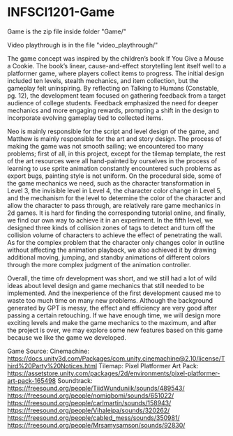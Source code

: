# INFSCI1201-Game
Game is the zip file inside folder "Game/"

Video playthrough is in the file "video_playthrough/"

  The game concept was inspired by the children’s book If You Give a Mouse a Cookie. The book’s linear, cause-and-effect storytelling lent itself well to a platformer game, where players collect items to progress. The initial design included ten levels, stealth mechanics, and item collection, but the gameplay felt uninspiring. By reflecting on Talking to Humans (Constable, pg. 12), the development team focused on gathering feedback from a target audience of college students. Feedback emphasized the need for deeper mechanics and more engaging rewards, prompting a shift in the design to incorporate evolving gameplay tied to collected items.
  
  Neo is mainly responsible for the script and level design of the game, and Matthew is mainly responsible for the art and story design. The process of making the game was not smooth sailing; we encountered too many problems; first of all, in this project, except for the tilemap template, the rest of the art resources were all hand-painted by ourselves in the process of learning to use sprite animation constantly encountered such problems as export bugs, painting style is not uniform. On the procedural side, some of the game mechanics we need, such as the character transformation in Level 3, the invisible level in Level 4, the character color change in Level 5, and the mechanism for the level to determine the color of the character and allow the character to pass through, are relatively rare game mechanics in 2d games. It is hard for finding the corresponding tutorial online, and finally, we find our own way to achieve it in an experiment. In the fifth level, we designed three kinds of collision zones of tags to detect and turn off the collision volume of characters to achieve the effect of penetrating the wall. As for the complex problem that the character only changes color in outline without affecting the animation playback, we also achieved it by drawing additional moving, jumping, and standby animations of different colors through the more complex judgment of the animation controller.
  
  Overall, the time ofr development was short, and we still had a lot of wild ideas about level design and game mechanics that still needed to be implemented. And the inexperience of the first development caused me to waste too much time on many new problems. Although the background generated by GPT is messy, the effect and efficiency are very good after passing a certain retouching. If we have enough time, we will design more exciting levels and make the game mechanics to the maximum, and after the project is over, we may explore some new features based on this game because we like the game we developed.
  
  
Game Source:
Cinemachine: https://docs.unity3d.com/Packages/com.unity.cinemachine@2.10/license/Third%20Party%20Notices.html
Tilemap:
Pixel Platformer Art Pack: https://assetstore.unity.com/packages/2d/environments/pixel-platformer-art-pack-165498
Soundtrack:
https://freesound.org/people/TiidWunduniik/sounds/489543/
https://freesound.org/people/nomiqbomi/sounds/651022/
https://freesound.org/people/carlmartin/sounds/158943/
https://freesound.org/people/Vihaleipa/sounds/320262/
https://freesound.org/people/cabled_mess/sounds/350981/
https://freesound.org/people/Mrsamysamson/sounds/92830/

